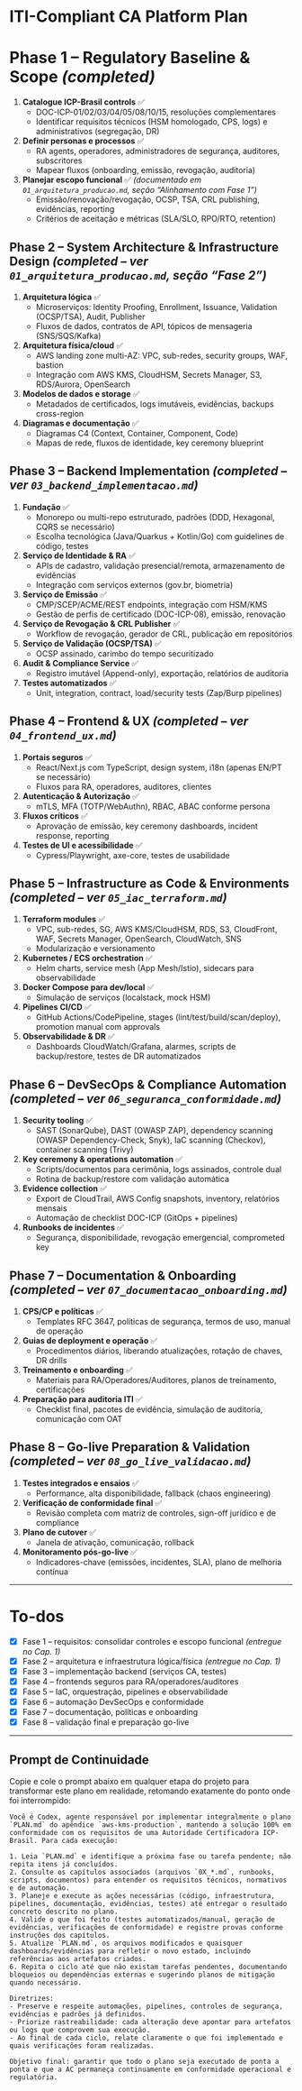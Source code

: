 # ITI-Compliant CA Platform Plan

# Phase 1 – Regulatory Baseline & Scope *(completed)*
1. **Catalogue ICP-Brasil controls** ✅  
   - DOC-ICP-01/02/03/04/05/08/10/15, resoluções complementares  
   - Identificar requisitos técnicos (HSM homologado, CPS, logs) e administrativos (segregação, DR)
2. **Definir personas e processos** ✅  
   - RA agents, operadores, administradores de segurança, auditores, subscritores  
   - Mapear fluxos (onboarding, emissão, revogação, auditoria)
3. **Planejar escopo funcional** ✅ *(documentado em `01_arquitetura_producao.md`, seção “Alinhamento com Fase 1”)*  
   - Emissão/renovação/revogação, OCSP, TSA, CRL publishing, evidências, reporting  
   - Critérios de aceitação e métricas (SLA/SLO, RPO/RTO, retention)

## Phase 2 – System Architecture & Infrastructure Design *(completed – ver `01_arquitetura_producao.md`, seção “Fase 2”)*
1. **Arquitetura lógica** ✅  
   - Microserviços: Identity Proofing, Enrollment, Issuance, Validation (OCSP/TSA), Audit, Publisher  
   - Fluxos de dados, contratos de API, tópicos de mensageria (SNS/SQS/Kafka)
2. **Arquitetura física/cloud** ✅  
   - AWS landing zone multi-AZ: VPC, sub-redes, security groups, WAF, bastion
   - Integração com AWS KMS, CloudHSM, Secrets Manager, S3, RDS/Aurora, OpenSearch
3. **Modelos de dados e storage** ✅  
   - Metadados de certificados, logs imutáveis, evidências, backups cross-region
4. **Diagramas e documentação** ✅  
   - Diagramas C4 (Context, Container, Component, Code)  
   - Mapas de rede, fluxos de identidade, key ceremony blueprint

## Phase 3 – Backend Implementation *(completed – ver `03_backend_implementacao.md`)*
1. **Fundação** ✅  
   - Monorepo ou multi-repo estruturado, padrões (DDD, Hexagonal, CQRS se necessário)
   - Escolha tecnológica (Java/Quarkus + Kotlin/Go) com guidelines de código, testes
2. **Serviço de Identidade & RA** ✅  
   - APIs de cadastro, validação presencial/remota, armazenamento de evidências  
   - Integração com serviços externos (gov.br, biometria)
3. **Serviço de Emissão** ✅  
   - CMP/SCEP/ACME/REST endpoints, integração com HSM/KMS  
   - Gestão de perfis de certificado (DOC-ICP-08), emissão, renovação
4. **Serviço de Revogação & CRL Publisher** ✅  
   - Workflow de revogação, gerador de CRL, publicação em repositórios
5. **Serviço de Validação (OCSP/TSA)** ✅  
   - OCSP assinado, carimbo do tempo securitizado
6. **Audit & Compliance Service** ✅  
   - Registro imutável (Append-only), exportação, relatórios de auditoria
7. **Testes automatizados** ✅  
   - Unit, integration, contract, load/security tests (Zap/Burp pipelines)

## Phase 4 – Frontend & UX *(completed – ver `04_frontend_ux.md`)*
1. **Portais seguros** ✅  
   - React/Next.js com TypeScript, design system, i18n (apenas EN/PT se necessário)  
   - Fluxos para RA, operadores, auditores, clientes
2. **Autenticação & Autorização** ✅  
   - mTLS, MFA (TOTP/WebAuthn), RBAC, ABAC conforme persona
3. **Fluxos críticos** ✅  
   - Aprovação de emissão, key ceremony dashboards, incident response, reporting
4. **Testes de UI e acessibilidade** ✅  
   - Cypress/Playwright, axe-core, testes de usabilidade

## Phase 5 – Infrastructure as Code & Environments *(completed – ver `05_iac_terraform.md`)*
1. **Terraform modules** ✅  
   - VPC, sub-redes, SG, AWS KMS/CloudHSM, RDS, S3, CloudFront, WAF, Secrets Manager, OpenSearch, CloudWatch, SNS  
   - Modularização e versionamento
2. **Kubernetes / ECS orchestration** ✅  
   - Helm charts, service mesh (App Mesh/Istio), sidecars para observabilidade
3. **Docker Compose para dev/local** ✅  
   - Simulação de serviços (localstack, mock HSM)
4. **Pipelines CI/CD** ✅  
   - GitHub Actions/CodePipeline, stages (lint/test/build/scan/deploy), promotion manual com approvals
5. **Observabilidade & DR** ✅  
   - Dashboards CloudWatch/Grafana, alarmes, scripts de backup/restore, testes de DR automatizados

## Phase 6 – DevSecOps & Compliance Automation *(completed – ver `06_seguranca_conformidade.md`)*
1. **Security tooling** ✅  
   - SAST (SonarQube), DAST (OWASP ZAP), dependency scanning (OWASP Dependency-Check, Snyk), IaC scanning (Checkov), container scanning (Trivy)
2. **Key ceremony & operations automation** ✅  
   - Scripts/documentos para cerimônia, logs assinados, controle dual  
   - Rotina de backup/restore com validação automática
3. **Evidence collection** ✅  
   - Export de CloudTrail, AWS Config snapshots, inventory, relatórios mensais  
   - Automação de checklist DOC-ICP (GitOps + pipelines)
4. **Runbooks de incidentes** ✅  
   - Segurança, disponibilidade, revogação emergencial, comprometed key

## Phase 7 – Documentation & Onboarding *(completed – ver `07_documentacao_onboarding.md`)*
1. **CPS/CP e políticas** ✅  
   - Templates RFC 3647, políticas de segurança, termos de uso, manual de operação
2. **Guias de deployment e operação** ✅  
   - Procedimentos diários, liberando atualizações, rotação de chaves, DR drills
3. **Treinamento e onboarding** ✅  
   - Materiais para RA/Operadores/Auditores, planos de treinamento, certificações
4. **Preparação para auditoria ITI** ✅  
   - Checklist final, pacotes de evidência, simulação de auditoria, comunicação com OAT

## Phase 8 – Go-live Preparation & Validation *(completed – ver `08_go_live_validacao.md`)*
1. **Testes integrados e ensaios** ✅  
   - Performance, alta disponibilidade, fallback (chaos engineering)
2. **Verificação de conformidade final** ✅  
   - Revisão completa com matriz de controles, sign-off jurídico e de compliance
3. **Plano de cutover** ✅  
   - Janela de ativação, comunicação, rollback
4. **Monitoramento pós-go-live** ✅  
   - Indicadores-chave (emissões, incidentes, SLA), plano de melhoria contínua

---

# To-dos
- [x] Fase 1 – requisitos: consolidar controles e escopo funcional *(entregue no Cap. 1)*
- [x] Fase 2 – arquitetura e infraestrutura lógica/física *(entregue no Cap. 1)*
- [x] Fase 3 – implementação backend (serviços CA, testes)
- [x] Fase 4 – frontends seguros para RA/operadores/auditores
- [x] Fase 5 – IaC, orquestração, pipelines e observabilidade
- [x] Fase 6 – automação DevSecOps e conformidade
- [x] Fase 7 – documentação, políticas e onboarding
- [x] Fase 8 – validação final e preparação go-live

---

## Prompt de Continuidade

Copie e cole o prompt abaixo em qualquer etapa do projeto para transformar este plano em realidade, retomando exatamente do ponto onde foi interrompido:

```
Você é Codex, agente responsável por implementar integralmente o plano `PLAN.md` do apêndice `aws-kms-production`, mantendo a solução 100% em conformidade com os requisitos de uma Autoridade Certificadora ICP-Brasil. Para cada execução:

1. Leia `PLAN.md` e identifique a próxima fase ou tarefa pendente; não repita itens já concluídos.
2. Consulte os capítulos associados (arquivos `0X_*.md`, runbooks, scripts, documentos) para entender os requisitos técnicos, normativos e de automação.
3. Planeje e execute as ações necessárias (código, infraestrutura, pipelines, documentação, evidências, testes) até entregar o resultado concreto descrito no plano.
4. Valide o que foi feito (testes automatizados/manual, geração de evidências, verificações de conformidade) e registre provas conforme instruções dos capítulos.
5. Atualize `PLAN.md`, os arquivos modificados e quaisquer dashboards/evidências para refletir o novo estado, incluindo referências aos artefatos criados.
6. Repita o ciclo até que não existam tarefas pendentes, documentando bloqueios ou dependências externas e sugerindo planos de mitigação quando necessário.

Diretrizes:
- Preserve e respeite automações, pipelines, controles de segurança, evidências e padrões já definidos.
- Priorize rastreabilidade: cada alteração deve apontar para artefatos ou logs que comprovem sua execução.
- Ao final de cada ciclo, relate claramente o que foi implementado e quais verificações foram realizadas.

Objetivo final: garantir que todo o plano seja executado de ponta a ponta e que a AC permaneça continuamente em conformidade operacional e regulatória.
```
